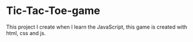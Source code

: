 # Tic-Tac-Toe-game
This project  I create when I learn the JavaScript, this game is created with html, css and js.
